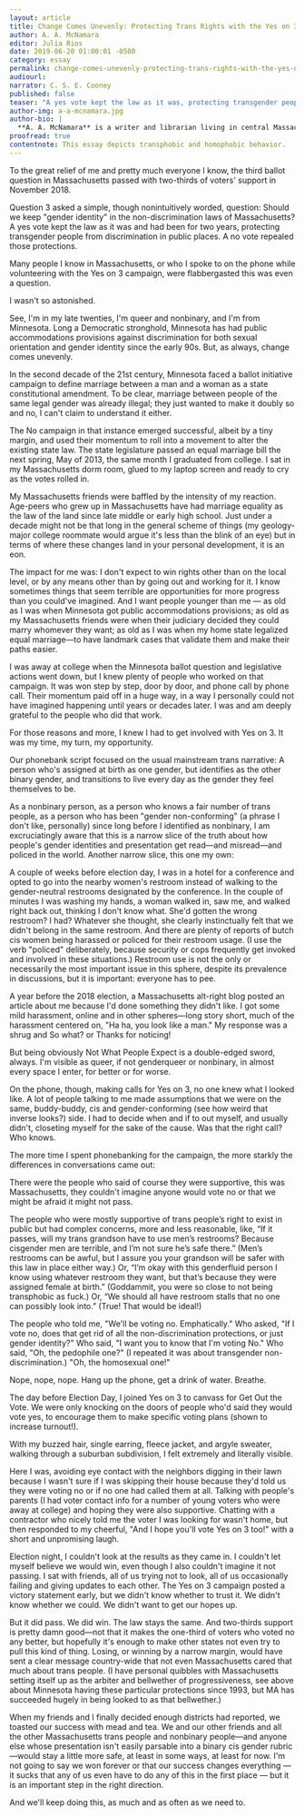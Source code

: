 ```yaml
---
layout: article
title: Change Comes Unevenly: Protecting Trans Rights with the Yes on 3 Campaign
author: A. A. McNamara
editor: Julia Rios
date: 2019-06-20 01:00:01 -0500
category: essay
permalink: change-comes-unevenly-protecting-trans-rights-with-the-yes-on-3-campaign
audiourl:
narrator: C. S. E. Cooney
published: false
teaser: "A yes vote kept the law as it was, protecting transgender people from discrimination in public places. A no vote repealed those protections."
author-img: a-a-mcnamara.jpg
author-bio: |
  **A. A. McNamara** is a writer and librarian living in central Massachusetts. Their fiction has appeared in venues such as _Lady Churchill's Rosebud Wristlet_ and _Crossed Genres Magazine_. You can find them on Twitter as [@aamcnamara](https:///www.twitter.com/aamcnamara).   
proofread: true
contentnote: This essay depicts transphobic and homophobic behavior.
---
```


To the great relief of me and pretty much everyone I know, the third ballot question in Massachusetts passed with two-thirds of voters' support in November 2018.

Question 3 asked a simple, though nonintuitively worded, question: Should we keep "gender identity" in the non-discrimination laws of Massachusetts? A yes vote kept the law as it was and had been for two years, protecting transgender people from discrimination in public places. A no vote repealed those protections.

Many people I know in Massachusetts, or who I spoke to on the phone while volunteering with the Yes on 3 campaign, were flabbergasted this was even a question.

I wasn't so astonished.

See, I'm in my late twenties, I'm queer and nonbinary, and I'm from Minnesota. Long a Democratic stronghold, Minnesota has had public accommodations provisions against discrimination for both sexual orientation and gender identity since the early 90s. But, as always, change comes unevenly.

In the second decade of the 21st century, Minnesota faced a ballot initiative campaign to define marriage between a man and a woman as a state constitutional amendment. To be clear, marriage between people of the same legal gender was already illegal; they just wanted to make it doubly so and no, I can't claim to understand it either.

The No campaign in that instance emerged successful, albeit by a tiny margin, and used their momentum to roll into a movement to alter the existing state law. The state legislature passed an equal marriage bill the next spring, May of 2013, the same month I graduated from college. I sat in my Massachusetts dorm room, glued to my laptop screen and ready to cry as the votes rolled in.

My Massachusetts friends were baffled by the intensity of my reaction. Age-peers who grew up in Massachusetts have had marriage equality as the law of the land since late middle or early high school. Just under a decade might not be that long in the general scheme of things (my geology-major college roommate would argue it's less than the blink of an eye) but in terms of where these changes land in your personal development, it is an eon.

The impact for me was: I don't expect to win rights other than on the local level, or by any means other than by going out and working for it. I know sometimes things that seem terrible are opportunities for more progress than you could've imagined. And I want people younger than me — as old as I was when Minnesota got public accommodations provisions; as old as my Massachusetts friends were when their judiciary decided they could marry whomever they want; as old as I was when my home state legalized equal marriage—to have landmark cases that validate them and make their paths easier.

I was away at college when the Minnesota ballot question and legislative actions went down, but I knew plenty of people who worked on that campaign. It was won step by step, door by door, and phone call by phone call. Their momentum paid off in a huge way, in a way I personally could not have imagined happening until years or decades later. I was and am deeply grateful to the people who did that work.

For those reasons and more, I knew I had to get involved with Yes on 3. It was my time, my turn, my opportunity.

Our phonebank script focused on the usual mainstream trans narrative: A person who's assigned at birth as one gender, but identifies as the other binary gender, and transitions to live every day as the gender they feel themselves to be.

As a nonbinary person, as a person who knows a fair number of trans people, as a person who has been "gender non-conforming" (a phrase I don't like, personally) since long before I identified as nonbinary, I am excruciatingly aware that this is a narrow slice of the truth about how people's gender identities and presentation get read—and misread—and policed in the world. Another narrow slice, this one my own:

A couple of weeks before election day, I was in a hotel for a conference and opted to go into the nearby women's restroom instead of walking to the gender-neutral restrooms designated by the conference. In the couple of minutes I was washing my hands, a woman walked in, saw me, and walked right back out, thinking I don't know what. She'd gotten the wrong restroom? I had? Whatever she thought, she clearly instinctually felt that we didn't belong in the same restroom. And there are plenty of reports of butch cis women being harassed or policed for their restroom usage. (I use the verb "policed" deliberately, because security or cops frequently get invoked and involved in these situations.) Restroom use is not the only or necessarily the most important issue in this sphere, despite its prevalence in discussions, but it is important: everyone has to pee.

A year before the 2018 election, a Massachusetts alt-right blog posted an article about me because I'd done something they didn't like. I got some mild harassment, online and in other spheres—long story short, much of the harassment centered on, "Ha ha, you look like a man." My response was a shrug and So what? or Thanks for noticing!

But being obviously Not What People Expect is a double-edged sword, always. I'm visible as queer, if not genderqueer or nonbinary, in almost every space I enter, for better or for worse.

On the phone, though, making calls for Yes on 3, no one knew what I looked like. A lot of people talking to me made assumptions that we were on the same, buddy-buddy, cis and gender-conforming (see how weird that inverse looks?) side. I had to decide when and if to out myself, and usually didn't, closeting myself for the sake of the cause. Was that the right call? Who knows.

The more time I spent phonebanking for the campaign, the more starkly the differences in conversations came out:

There were the people who said of course they were supportive, this was Massachusetts, they couldn't imagine anyone would vote no or that we might be afraid it might not pass.

The people who were mostly supportive of trans people’s right to exist in public but had complex concerns, more and less reasonable, like, “If it passes, will my trans grandson have to use men’s restrooms? Because cisgender men are terrible, and I’m not sure he’s safe there.” (Men’s restrooms can be awful, but I assure you your grandson will be safer with this law in place either way.) Or, “I’m okay with this genderfluid person I know using whatever restroom they want, but that’s because they were assigned female at birth.” (Goddammit, you were so close to not being transphobic as fuck.) Or, “We should all have restroom stalls that no one can possibly look into.” (True! That would be ideal!)

The people who told me, "We'll be voting no. Emphatically." Who asked, "If I vote no, does that get rid of all the non-discrimination protections, or just gender identity?" Who said, "I want you to know that I'm voting No." Who said, "Oh, the pedophile one?" (I repeated it was about transgender non-discrimination.) "Oh, the homosexual one!"

Nope, nope, nope. Hang up the phone, get a drink of water. Breathe.

The day before Election Day, I joined Yes on 3 to canvass for Get Out the Vote. We were only knocking on the doors of people who'd said they would vote yes, to encourage them to make specific voting plans (shown to increase turnout!).

With my buzzed hair, single earring, fleece jacket, and argyle sweater, walking through a suburban subdivision, I felt extremely and literally visible.

Here I was, avoiding eye contact with the neighbors digging in their lawn because I wasn't sure if I was skipping their house because they'd told us they were voting no or if no one had called them at all. Talking with people's parents (I had voter contact info for a number of young voters who were away at college) and hoping they were also supportive. Chatting with a contractor who nicely told me the voter I was looking for wasn't home, but then responded to my cheerful, "And I hope you'll vote Yes on 3 too!" with a short and unpromising laugh.

Election night, I couldn't look at the results as they came in. I couldn't let myself believe we would win, even though I also couldn't imagine it not passing. I sat with friends, all of us trying not to look, all of us occasionally failing and giving updates to each other. The Yes on 3 campaign posted a victory statement early, but we didn't know whether to trust it. We didn't know whether we could. We didn't want to get our hopes up.

But it did pass. We did win. The law stays the same. And two-thirds support is pretty damn good—not that it makes the one-third of voters who voted no any better, but hopefully it's enough to make other states not even try to pull this kind of thing. Losing, or winning by a narrow margin, would have sent a clear message country-wide that not even Massachusetts cared that much about trans people. (I have personal quibbles with Massachusetts setting itself up as the arbiter and bellwether of progressiveness, see above about Minnesota having these particular protections since 1993, but MA has succeeded hugely in being looked to as that bellwether.)

When my friends and I finally decided enough districts had reported, we toasted our success with mead and tea. We and our other friends and all the other Massachusetts trans people and nonbinary people—and anyone else whose presentation isn't easily parsable into a binary cis gender rubric—would stay a little more safe, at least in some ways, at least for now. I'm not going to say we won forever or that our success changes everything — it sucks that any of us even have to do any of this in the first place — but it is an important step in the right direction.

And we'll keep doing this, as much and as often as we need to.
